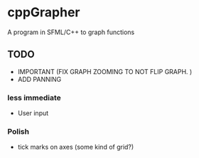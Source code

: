 # cppGrapher
 
A program in SFML/C++ to graph functions

## TODO
* IMPORTANT (FIX GRAPH ZOOMING TO NOT FLIP GRAPH. )
* ADD PANNING
### less immediate
* User input
### Polish
* tick marks on axes (some kind of grid?)
